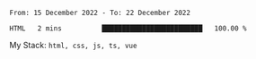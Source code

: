 <!--START_SECTION:waka-->

```text
From: 15 December 2022 - To: 22 December 2022

HTML   2 mins          █████████████████████████   100.00 %
```

<!--END_SECTION:waka-->
My Stack: `html, css, js, ts, vue`
